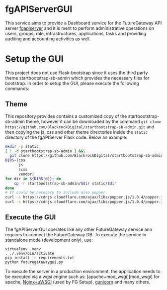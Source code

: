 # fgAPIServerGUI
This service aims to provide a Dashboard service for the FutureGateway API server [fgapiserver][fgAPIServer] and it is ment to perform administrative operations on users, groups, role, infrastructures, applications, tasks and providing auditing and accounting activities as well.

# Setup the GUI
This project does not use Flask-bootstrap since it uses the third party theme startbootstrap-sb-admin which provides the necessary files for bootstrap.
In order to setup the GUI, please execute the following commands:

## Theme
This repository provides contains a customized copy of the startbootstrap-sb-admin theme, however it can be downloaded by the command `git clone https://github.com/BlackrockDigital/startbootstrap-sb-admin.git` and then copying the js, css and other theme directories inside the `static` directory of the fgAPIServer Flask code. Below an example:
```bash
mkdir -p static
[ ! -d startbootstrap-sb-admin ] &&\
  git clone https://github.com/BlackrockDigital/startbootstrap-sb-admin.git
DIRS=(css
      js
      scss
      vendor)
for dir in ${DIRS[@]}; do
    cp -r startbootstrap-sb-admin/$dir static/$dir
done
# It could be necesary to include also popper.
curl -s https://cdnjs.cloudflare.com/ajax/libs/popper.js/1.0.4/popper.js > static/js/popper.js
curl -s https://cdnjs.cloudflare.com/ajax/libs/popper.js/1.0.4/popper.js.map > static/js/popper.js.map
```

## Execute the GUI
The fgAPIServerGUI operates like any other FutureGateway service ann requires to connect the FutureGateway DB.
To execute the service in standalone mode (development only), use:

```
virtualenv .venv
. ./.venv/bin/activate
pip install -r requirements.txt
python futuregatewaygui.py
```

To execute the server in a production environment, the application needs to be executed via a wgsi engine such as: [apache+mod_wsgi][mod_wsgi] for apache, [Nginx+uWSGI][Nginx+uWSGI] (used by FG Setup), [gunicorn][Gunicorn] and many others.


[gunicorn]: <https://mattgathu.github.io/multiprocessing-logging-in-python/>
[Nginx+uWSGI]: <https://www.digitalocean.com/community/tutorials/how-to-set-up-uwsgi-and-nginx-to-serve-python-apps-on-ubuntu-14-04>
[apache+mod_wsgi]: <https://modwsgi.readthedocs.io/en/develop/user-guides/quick-configuration-guide.html>
[fgapiserver]: <https://github.com/FutureGatewayFramework/fgAPIServer>